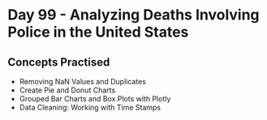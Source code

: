 # Day 99 - Analyzing Deaths Involving Police in the United States
## Concepts Practised
- Removing NaN Values and Duplicates
- Create Pie and Donut Charts
- Grouped Bar Charts and Box Plots with Plotly
- Data Cleaning: Working with Time Stamps
